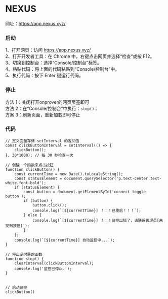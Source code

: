 # NEXUS
网址：https://app.nexus.xyz/

### 启动

1、打开网页：访问 https://app.nexus.xyz/ <br/>
2、打开开发者工具：在 Chrome 中，右键点击网页并选择“检查”或按 F12。<br/>
3、切换到控制台：选择“Console/控制台”标签。<br/>
4、粘贴代码：将上面的代码粘贴到“Console/控制台”中。<br/>
5、执行代码：按下 Enter 键运行代码。<br/>

### 停止
方法 1：关闭打开onprover的网页页签即可<br/>
方法 2：在“Console/控制台”中执行：`stop()；`<br/>
方案 3：刷新页面，重新加载即可停止<br/>


### 代码
```
// 定义变量存储 setInterval 的返回值
const clickButtonInterval = setInterval(() => {
    clickButton();
}, 30*1000); // 每 30 秒检查一次

// 创建一个函数来点击按钮
function clickButton() {
    const currentTime = new Date().toLocaleString();
    const statusElement = document.querySelector('p.text-center.text-white.font-bold');
    if (statusElement) {
        const button = document.getElementById('connect-toggle-button');
        if (button) {
            button.click();
            console.log(`[${currentTime}] ！！！已重启！！！`);
        } else {
            console.log(`[${currentTime}] ！！！监控出错了，请联系管理员[未找到按钮]`);
        }
    };
    console.log(`[${currentTime}] 自动监控中...`);
}

// 停止定时器的函数
function stop() {
    clearInterval(clickButtonInterval);
    console.log('监控已停止.');
}


// 启动监控
clickButton()
```
